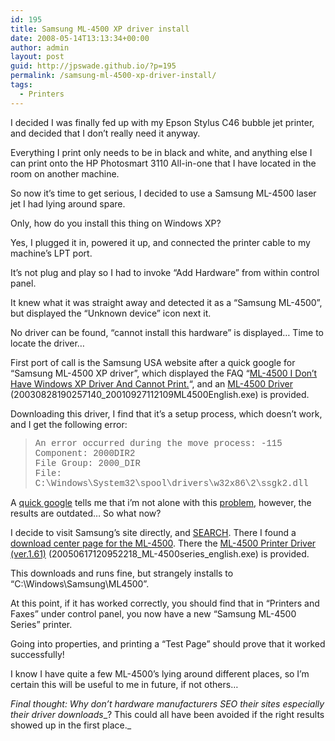 ```yaml
---
id: 195
title: Samsung ML-4500 XP driver install
date: 2008-05-14T13:13:34+00:00
author: admin
layout: post
guid: http://jpswade.github.io/?p=195
permalink: /samsung-ml-4500-xp-driver-install/
tags:
  - Printers
---
```

<p class="lead">
  I decided I was finally fed up with my Epson Stylus C46 bubble jet printer, and decided that I don&#8217;t really need it anyway.
</p>

Everything I print only needs to be in black and white, and anything else I can print onto the HP Photosmart 3110 All-in-one that I have located in the room on another machine.

So now it&#8217;s time to get serious, I decided to use a Samsung ML-4500 laser jet I had lying around spare.

Only, how do you install this thing on Windows XP?

<!--more-->

Yes, I plugged it in, powered it up, and connected the printer cable to my machine&#8217;s LPT port.

It&#8217;s not plug and play so I had to invoke &#8220;Add Hardware&#8221; from within control panel.

It knew what it was straight away and detected it as a &#8220;Samsung ML-4500&#8221;, but displayed the &#8220;Unknown device&#8221; icon next it.

No driver can be found, &#8220;cannot install this hardware&#8221; is displayed&#8230; Time to locate the driver&#8230;

First port of call is the Samsung USA website after a quick google for &#8220;Samsung ML-4500 XP driver&#8221;, which displayed the FAQ &#8220;[ML-4500 I Don&#8217;t Have Windows XP Driver And Cannot Print.](http://erms.samsungusa.com/customer/sea/jsp/faqs/faqs_view.jsp?PG_ID=1&AT_ID=8188&PROD_SUB_ID=29&PROD_ID=29)&#8220;, and an [ML-4500 Driver](http://www.samsungusa.com/UPLOAD/ecms/sw/20030828190257140_20010927112109ML4500English.exe) (20030828190257140_20010927112109ML4500English.exe) is provided.

Downloading this driver, I find that it&#8217;s a setup process, which doesn&#8217;t work, and I get the following error:

> <span style="font-family: Courier New;">An error occurred during the move process: -115<br /> Component: 2000DIR2<br /> File Group: 2000_DIR<br /> File: C:\Windows\System32\spool\drivers\w32x86\2\ssgk2.dll</span>

A [quick google](http://www.google.com/search?q=%22An+error+occurred+during+the+move+process:+-115%22) tells me that i&#8217;m not alone with this [problem](http://www.computergripes.com/samsung.ml4500.html), however, the results are outdated&#8230; So what now?

I decide to visit Samsung&#8217;s site directly, and [SEARCH](http://www.samsung.com/us/function/search/resultList.do?searchWord=ML-4500). There I found a [download center page for the ML-4500](http://www.samsung.com/us/support/download/supportDown.do?model_nm=ML-4500&mType=DR&vType=L&disp_nm=ML-4500). There the [ML-4500 Printer Driver (ver.1.61)](http://org.downloadcenter.samsung.com/downloadfile/ContentsFile.aspx?CDSite=us&CttFileID=39612&CDCttType=DR&ModelType=N&ModelName=ML-4500&language=&cate_type=all&VPath=DR/200506/20050617120952218_ML-4500series_english.exe) (20050617120952218\_ML-4500series\_english.exe) is provided.

This downloads and runs fine, but strangely installs to &#8220;C:\Windows\Samsung\ML4500&#8221;.

At this point, if it has worked correctly, you should find that in &#8220;Printers and Faxes&#8221; under control panel, you now have a new &#8220;Samsung ML-4500 Series&#8221; printer.

Going into properties, and printing a &#8220;Test Page&#8221; should prove that it worked successfully!

I know I have quite a few ML-4500&#8217;s lying around different places, so I&#8217;m certain this will be useful to me in future, if not others&#8230;

_Final thought: Why don&#8217;t hardware manufacturers SEO their sites especially their_ _driver downloads__? This could all have been avoided if the right results showed up in the first place._